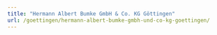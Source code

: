 ```yaml
---
title: "Hermann Albert Bumke GmbH & Co. KG Göttingen"
url: /goettingen/hermann-albert-bumke-gmbh-und-co-kg-goettingen/
---
```


